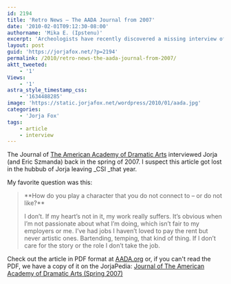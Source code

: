 ```yaml
---
id: 2194
title: 'Retro News — The AADA Journal from 2007'
date: '2010-02-01T09:12:30-08:00'
authorname: 'Mika E. (Ipstenu)'
excerpt: 'Archeologists have recently discovered a missing interview of Jorja Fox, by the American Academy of Dramatic Arts (of which she is an alumni), dating back to 2007!'
layout: post
guid: 'https://jorjafox.net/?p=2194'
permalink: /2010/retro-news-the-aada-journal-from-2007/
aktt_tweeted:
    - '1'
Views:
    - '1'
astra_style_timestamp_css:
    - '1634488285'
image: 'https://static.jorjafox.net/wordpress/2010/01/aada.jpg'
categories:
    - 'Jorja Fox'
tags:
    - article
    - interview
---
```


The Journal of <a href="http://www.aada.org/">The American Academy of Dramatic Arts</a> interviewed Jorja (and Eric Szmanda) back in the spring of 2007.  I suspect this article got lost in the hubbub of Jorja leaving _CSI _that year.

My favorite question was this:

<blockquote>**How do you play a character that you do not connect to – or do not like?**

I don’t. If my heart’s not in it, my work really suffers. It’s obvious when I’m not passionate about what I’m doing, which isn’t fair to my employers or me. I’ve had jobs I haven’t loved to pay the rent but never artistic ones. Bartending, temping, that kind of thing. If I don’t care for the story or the role I don’t take the job. </blockquote>

Check out the article in PDF format at <a href="http://www.aada.org/pdf/alumni/americada_2007_01.pdf">AADA.org</a> or, if you can't read the PDF, we have a copy of it on the JorjaPedia: <a href="https://jorjafox.net/wiki/Journal_of_The_American_Academy_of_Dramatic_Arts_%28Spring_2007%29">Journal of The American Academy of Dramatic Arts (Spring 2007)</a>
